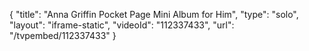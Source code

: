 {
    "title": "Anna Griffin Pocket Page Mini Album for Him",
    "type": "solo",
    "layout": "iframe-static",
    "videoId": "112337433",
    "url": "\/tvpembed\/112337433"
}
